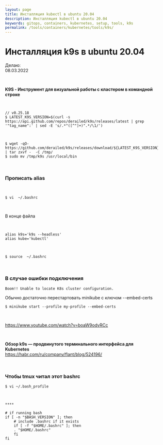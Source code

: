 ```yaml
---
layout: page
title: Инсталляция kubectl в ubuntu 20.04
description: Инсталляция kubectl в ubuntu 20.04
keywords: gitops, containers, kubernetes, setup, tools, k9s
permalink: /tools/containers/kubernetes/tools/k9s/
---
```


# Инсталляция k9s в ubuntu 20.04

Делаю:  
08.03.2022

<br/>

**K9S - Инструмент для визуальной работы с кластером в командной строке**

<br/>

```
// v0.25.18
$ LATEST_K9S_VERSION=$(curl -s https://api.github.com/repos/derailed/k9s/releases/latest | grep '"tag_name":' | sed -E 's/.*"([^"]+)".*/\1/')
```

<br/>


```
$ wget -qO- https://github.com/derailed/k9s/releases/download/${LATEST_K9S_VERSION}/k9s_Linux_x86_64.tar.gz | tar zxvf -  -C /tmp/
$ sudo mv /tmp/k9s /usr/local/bin
```

<br/>

### Прописать alias

<br/>

```
$ vi  ~/.bashrc
```

<br/>

В конце файла

<br/>

```
alias k9s='k9s --headless'
alias kube='kubectl'
```

<br/>

```
$ source  ~/.bashrc
```

<br/>

### В случае ошибки подключения

```
Boom!! Unable to locate K8s cluster configuration.
```

Обычно достаточно перестартовать minikube с ключом --embed-certs

    $ minikube start --profile my-profile --embed-certs

<br/>

https://www.youtube.com/watch?v=boaW9odvRCc



<br/>

**Обзор k9s — продвинутого терминального интерфейса для Kubernetes**  
https://habr.com/ru/company/flant/blog/524196/

<!--

<br/>

kubectl config set-context --current --namespace=test

-->



<br/>

### Чтобы tmux читал этот bashrc

```
$ vi ~/.bash_profile
```

<br/>

```
****

# if running bash
if [ -n "$BASH_VERSION" ]; then
    # include .bashrc if it exists
    if [ -f "$HOME/.bashrc" ]; then
    . "$HOME/.bashrc"
    fi
fi
```


<!--

<br/>

### Старый вариант установки

    // homebrew install
    $ /bin/bash -c "$(curl -fsSL https://raw.githubusercontent.com/Homebrew/install/HEAD/install.sh)"

    $ echo 'eval "$(/home/linuxbrew/.linuxbrew/bin/brew shellenv)"' >> /home/marley/.profile
    $ eval "$(/home/linuxbrew/.linuxbrew/bin/brew shellenv)"

    $ brew install k9s

<br/>

    $ sudo vi /etc/profile.d/k9s.sh

<br/>

```
#### k9s #######################

export MINIKUBE_HOME=/home/marley/.minikube

#### k9s #######################
```

<br/>

```
$ sudo chmod 755 /etc/profile.d/k9s.sh
$ source /etc/profile.d/k9s.sh
```

<br/>

    $ k9s

-->